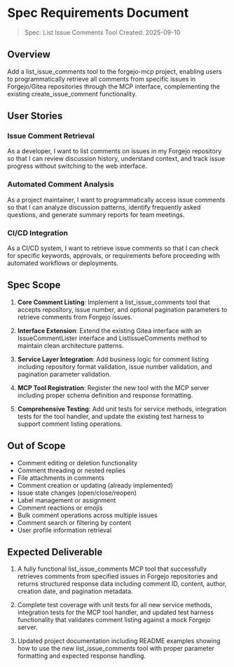 # Spec Requirements Document

> Spec: List Issue Comments Tool
> Created: 2025-09-10

## Overview

Add a list_issue_comments tool to the forgejo-mcp project, enabling users to programmatically retrieve all comments from specific issues in Forgejo/Gitea repositories through the MCP interface, complementing the existing create_issue_comment functionality.

## User Stories

### Issue Comment Retrieval

As a developer, I want to list comments on issues in my Forgejo repository so that I can review discussion history, understand context, and track issue progress without switching to the web interface.

### Automated Comment Analysis

As a project maintainer, I want to programmatically access issue comments so that I can analyze discussion patterns, identify frequently asked questions, and generate summary reports for team meetings.

### CI/CD Integration

As a CI/CD system, I want to retrieve issue comments so that I can check for specific keywords, approvals, or requirements before proceeding with automated workflows or deployments.

## Spec Scope

1. **Core Comment Listing**: Implement a list_issue_comments tool that accepts repository, issue number, and optional pagination parameters to retrieve comments from Forgejo issues.

2. **Interface Extension**: Extend the existing Gitea interface with an IssueCommentLister interface and ListIssueComments method to maintain clean architecture patterns.

3. **Service Layer Integration**: Add business logic for comment listing including repository format validation, issue number validation, and pagination parameter validation.

4. **MCP Tool Registration**: Register the new tool with the MCP server including proper schema definition and response formatting.

5. **Comprehensive Testing**: Add unit tests for service methods, integration tests for the tool handler, and update the existing test harness to support comment listing operations.

## Out of Scope

- Comment editing or deletion functionality
- Comment threading or nested replies
- File attachments in comments
- Comment creation or updating (already implemented)
- Issue state changes (open/close/reopen)
- Label management or assignment
- Comment reactions or emojis
- Bulk comment operations across multiple issues
- Comment search or filtering by content
- User profile information retrieval

## Expected Deliverable

1. A fully functional list_issue_comments MCP tool that successfully retrieves comments from specified issues in Forgejo repositories and returns structured response data including comment ID, content, author, creation date, and pagination metadata.

2. Complete test coverage with unit tests for all new service methods, integration tests for the MCP tool handler, and updated test harness functionality that validates comment listing against a mock Forgejo server.

3. Updated project documentation including README examples showing how to use the new list_issue_comments tool with proper parameter formatting and expected response handling.